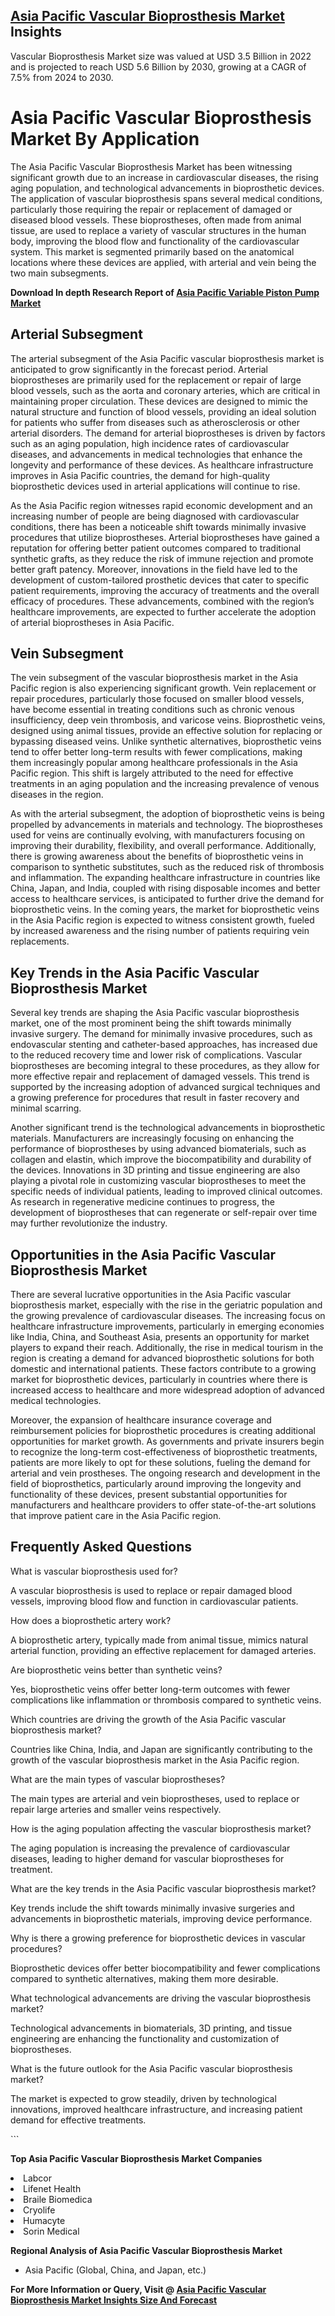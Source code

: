 <h2><a href="https://www.verifiedmarketreports.com/download-sample/?rid=235898&amp;utm_source=Github-Feb&amp;utm_medium=219" target="_blank">Asia Pacific Vascular Bioprosthesis Market</a> Insights</h2><p>Vascular Bioprosthesis Market size was valued at USD 3.5 Billion in 2022 and is projected to reach USD 5.6 Billion by 2030, growing at a CAGR of 7.5% from 2024 to 2030.</p><p><h1>Asia Pacific Vascular Bioprosthesis Market By Application</h1> <p>The Asia Pacific Vascular Bioprosthesis Market has been witnessing significant growth due to an increase in cardiovascular diseases, the rising aging population, and technological advancements in bioprosthetic devices. The application of vascular bioprosthesis spans several medical conditions, particularly those requiring the repair or replacement of damaged or diseased blood vessels. These bioprostheses, often made from animal tissue, are used to replace a variety of vascular structures in the human body, improving the blood flow and functionality of the cardiovascular system. This market is segmented primarily based on the anatomical locations where these devices are applied, with arterial and vein being the two main subsegments. <p><strong>Download In depth Research Report of <a href="https://www.verifiedmarketreports.com/download-sample/?rid=236118&amp;utm_source=Pulse-Dec&amp;utm_medium=219" target="_blank">Asia Pacific Variable Piston Pump Market</a></strong></p> </p> <h2>Arterial Subsegment</h2> <p>The arterial subsegment of the Asia Pacific vascular bioprosthesis market is anticipated to grow significantly in the forecast period. Arterial bioprostheses are primarily used for the replacement or repair of large blood vessels, such as the aorta and coronary arteries, which are critical in maintaining proper circulation. These devices are designed to mimic the natural structure and function of blood vessels, providing an ideal solution for patients who suffer from diseases such as atherosclerosis or other arterial disorders. The demand for arterial bioprostheses is driven by factors such as an aging population, high incidence rates of cardiovascular diseases, and advancements in medical technologies that enhance the longevity and performance of these devices. As healthcare infrastructure improves in Asia Pacific countries, the demand for high-quality bioprosthetic devices used in arterial applications will continue to rise. </p> <p>As the Asia Pacific region witnesses rapid economic development and an increasing number of people are being diagnosed with cardiovascular conditions, there has been a noticeable shift towards minimally invasive procedures that utilize bioprostheses. Arterial bioprostheses have gained a reputation for offering better patient outcomes compared to traditional synthetic grafts, as they reduce the risk of immune rejection and promote better graft patency. Moreover, innovations in the field have led to the development of custom-tailored prosthetic devices that cater to specific patient requirements, improving the accuracy of treatments and the overall efficacy of procedures. These advancements, combined with the region’s healthcare improvements, are expected to further accelerate the adoption of arterial bioprostheses in Asia Pacific. </p> <h2>Vein Subsegment</h2> <p>The vein subsegment of the vascular bioprosthesis market in the Asia Pacific region is also experiencing significant growth. Vein replacement or repair procedures, particularly those focused on smaller blood vessels, have become essential in treating conditions such as chronic venous insufficiency, deep vein thrombosis, and varicose veins. Bioprosthetic veins, designed using animal tissues, provide an effective solution for replacing or bypassing diseased veins. Unlike synthetic alternatives, bioprosthetic veins tend to offer better long-term results with fewer complications, making them increasingly popular among healthcare professionals in the Asia Pacific region. This shift is largely attributed to the need for effective treatments in an aging population and the increasing prevalence of venous diseases in the region. </p> <p>As with the arterial subsegment, the adoption of bioprosthetic veins is being propelled by advancements in materials and technology. The bioprostheses used for veins are continually evolving, with manufacturers focusing on improving their durability, flexibility, and overall performance. Additionally, there is growing awareness about the benefits of bioprosthetic veins in comparison to synthetic substitutes, such as the reduced risk of thrombosis and inflammation. The expanding healthcare infrastructure in countries like China, Japan, and India, coupled with rising disposable incomes and better access to healthcare services, is anticipated to further drive the demand for bioprosthetic veins. In the coming years, the market for bioprosthetic veins in the Asia Pacific region is expected to witness consistent growth, fueled by increased awareness and the rising number of patients requiring vein replacements. </p> <h2>Key Trends in the Asia Pacific Vascular Bioprosthesis Market</h2> <p>Several key trends are shaping the Asia Pacific vascular bioprosthesis market, one of the most prominent being the shift towards minimally invasive surgery. The demand for minimally invasive procedures, such as endovascular stenting and catheter-based approaches, has increased due to the reduced recovery time and lower risk of complications. Vascular bioprostheses are becoming integral to these procedures, as they allow for more effective repair and replacement of damaged vessels. This trend is supported by the increasing adoption of advanced surgical techniques and a growing preference for procedures that result in faster recovery and minimal scarring. </p> <p>Another significant trend is the technological advancements in bioprosthetic materials. Manufacturers are increasingly focusing on enhancing the performance of bioprostheses by using advanced biomaterials, such as collagen and elastin, which improve the biocompatibility and durability of the devices. Innovations in 3D printing and tissue engineering are also playing a pivotal role in customizing vascular bioprostheses to meet the specific needs of individual patients, leading to improved clinical outcomes. As research in regenerative medicine continues to progress, the development of bioprostheses that can regenerate or self-repair over time may further revolutionize the industry. </p> <h2>Opportunities in the Asia Pacific Vascular Bioprosthesis Market</h2> <p>There are several lucrative opportunities in the Asia Pacific vascular bioprosthesis market, especially with the rise in the geriatric population and the growing prevalence of cardiovascular diseases. The increasing focus on healthcare infrastructure improvements, particularly in emerging economies like India, China, and Southeast Asia, presents an opportunity for market players to expand their reach. Additionally, the rise in medical tourism in the region is creating a demand for advanced bioprosthetic solutions for both domestic and international patients. These factors contribute to a growing market for bioprosthetic devices, particularly in countries where there is increased access to healthcare and more widespread adoption of advanced medical technologies. </p> <p>Moreover, the expansion of healthcare insurance coverage and reimbursement policies for bioprosthetic procedures is creating additional opportunities for market growth. As governments and private insurers begin to recognize the long-term cost-effectiveness of bioprosthetic treatments, patients are more likely to opt for these solutions, fueling the demand for arterial and vein prostheses. The ongoing research and development in the field of bioprosthetics, particularly around improving the longevity and functionality of these devices, present substantial opportunities for manufacturers and healthcare providers to offer state-of-the-art solutions that improve patient care in the Asia Pacific region. </p> <h2>Frequently Asked Questions</h2> <p>What is vascular bioprosthesis used for?</p> <p>A vascular bioprosthesis is used to replace or repair damaged blood vessels, improving blood flow and function in cardiovascular patients.</p> <p>How does a bioprosthetic artery work?</p> <p>A bioprosthetic artery, typically made from animal tissue, mimics natural arterial function, providing an effective replacement for damaged arteries.</p> <p>Are bioprosthetic veins better than synthetic veins?</p> <p>Yes, bioprosthetic veins offer better long-term outcomes with fewer complications like inflammation or thrombosis compared to synthetic veins.</p> <p>Which countries are driving the growth of the Asia Pacific vascular bioprosthesis market?</p> <p>Countries like China, India, and Japan are significantly contributing to the growth of the vascular bioprosthesis market in the Asia Pacific region.</p> <p>What are the main types of vascular bioprostheses?</p> <p>The main types are arterial and vein bioprostheses, used to replace or repair large arteries and smaller veins respectively.</p> <p>How is the aging population affecting the vascular bioprosthesis market?</p> <p>The aging population is increasing the prevalence of cardiovascular diseases, leading to higher demand for vascular bioprostheses for treatment.</p> <p>What are the key trends in the Asia Pacific vascular bioprosthesis market?</p> <p>Key trends include the shift towards minimally invasive surgeries and advancements in bioprosthetic materials, improving device performance.</p> <p>Why is there a growing preference for bioprosthetic devices in vascular procedures?</p> <p>Bioprosthetic devices offer better biocompatibility and fewer complications compared to synthetic alternatives, making them more desirable.</p> <p>What technological advancements are driving the vascular bioprosthesis market?</p> <p>Technological advancements in biomaterials, 3D printing, and tissue engineering are enhancing the functionality and customization of bioprostheses.</p> <p>What is the future outlook for the Asia Pacific vascular bioprosthesis market?</p> <p>The market is expected to grow steadily, driven by technological innovations, improved healthcare infrastructure, and increasing patient demand for effective treatments.</p> ```</p><p><strong>Top Asia Pacific Vascular Bioprosthesis Market Companies</strong></p><div data-test-id=""><p><li>Labcor</li><li> Lifenet Health</li><li> Braile Biomedica</li><li> Cryolife</li><li> Humacyte</li><li> Sorin Medical</li></p><div><strong>Regional Analysis of&nbsp;Asia Pacific Vascular Bioprosthesis Market</strong></div><ul><li dir="ltr"><p dir="ltr">Asia Pacific (Global, China, and Japan, etc.)</p></li></ul><p><strong>For More Information or Query, Visit @&nbsp;</strong><strong><a href="https://www.verifiedmarketreports.com/product/vascular-bioprosthesis-market/?utm_source=Github-Feb&amp;utm_medium=219" target="_blank">Asia Pacific Vascular Bioprosthesis Market Insights Size And Forecast</a></strong></p></div><h2>&nbsp;</h2><div data-test-id="">&nbsp;</div>
